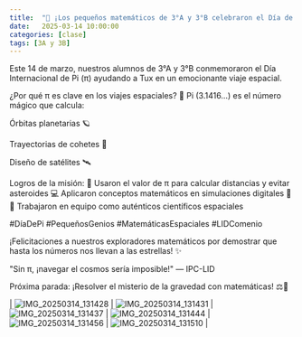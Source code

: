 ```yaml
---
title:  "🚀 ¡Los pequeños matemáticos de 3°A y 3°B celebraron el Día de Pi (π) con una misión intergaláctica! 🌌"
date:   2025-03-14 10:00:00
categories: [clase]
tags: [3A y 3B]
---
```

Este 14 de marzo, nuestros alumnos de 3°A y 3°B conmemoraron el Día Internacional de Pi (π) ayudando a Tux en un emocionante viaje espacial.

¿Por qué π es clave en los viajes espaciales?
🔵 Pi (3.1416...) es el número mágico que calcula:

Órbitas planetarias 🪐

Trayectorias de cohetes 🚀

Diseño de satélites 🛰️

Logros de la misión:
🧮 Usaron el valor de π para calcular distancias y evitar asteroides
💻 Aplicaron conceptos matemáticos en simulaciones digitales
👨🚀 Trabajaron en equipo como auténticos científicos espaciales

#DíaDePi #PequeñosGenios #MatemáticasEspaciales #LIDComenio

¡Felicitaciones a nuestros exploradores matemáticos por demostrar que hasta los números nos llevan a las estrellas! ✨

"Sin π, ¡navegar el cosmos sería imposible!" — IPC-LID

Próxima parada: ¡Resolver el misterio de la gravedad con matemáticas! ⚖️🔭

| ![IMG_20250314_131428](https://github.com/user-attachments/assets/62684092-5abe-44b7-9a19-e5ac1d98d006)
  | ![IMG_20250314_131431](https://github.com/user-attachments/assets/a2e8a96d-5e2c-4dba-af83-085bb19b4a2f)
  | ![IMG_20250314_131437](https://github.com/user-attachments/assets/88deed74-ac2e-4d26-a832-59f753f97eec)
  | ![IMG_20250314_131444](https://github.com/user-attachments/assets/fa8c1901-e923-4cb1-9fa3-01594ae6df7e)
  | ![IMG_20250314_131456](https://github.com/user-attachments/assets/49e319c2-f024-4f14-9f96-aeb1a2508359)
  | ![IMG_20250314_131510](https://github.com/user-attachments/assets/a49a7373-5dae-4a39-ac26-331ba516c113)
  |
